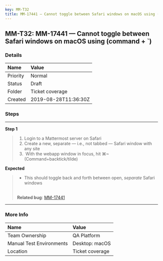 ```yaml
---
key: MM-T32
title: MM-17441 — Cannot toggle between Safari windows on macOS using (command + `)
---
```


## MM-T32: MM-17441 — Cannot toggle between Safari windows on macOS using (command + `)

### Details

| Name     | Value                |
| :------- | :------------------- |
| Priority | Normal               |
| Status   | Draft                |
| Folder   | Ticket coverage      |
| Created  | 2019-08-28T11:36:30Z |

### Steps

<hr/>

**Step 1**

> <article><ol><li>Login to a Mattermost server on Safari</li><li>Create a new, separate — i.e., not tabbed — Safari window with any site</li><li>&nbsp;With the webapp window in focus, hit ⌘~ (Command+backtick/tilde)</li></ol></article>

**Expected**

> <article><ul><li>This should toggle back and forth between open, <em>separate</em> Safari windows</li></ul><br><strong>Related bug</strong>: <a href="https://mattermost.atlassian.net/browse/MM-17441" rel="noopener noreferrer" target="_blank">MM-17441</a></article>

<hr/>

### More Info

| Name                     | Value           |
| :----------------------- | :-------------- |
| Team Ownership           | QA Platform     |
| Manual Test Environments | Desktop: macOS  |
| Location                 | Ticket coverage |
